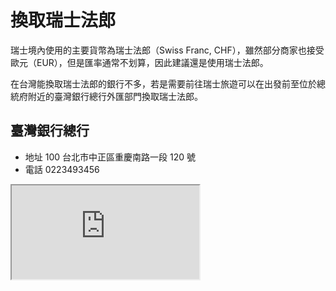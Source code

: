 # 換取瑞士法郎

瑞士境內使用的主要貨幣為瑞士法郎（Swiss Franc, CHF），雖然部分商家也接受歐元（EUR），但是匯率通常不划算，因此建議還是使用瑞士法郎。

在台灣能換取瑞士法郎的銀行不多，若是需要前往瑞士旅遊可以在出發前至位於總統府附近的臺灣銀行總行外匯部門換取瑞士法郎。

## 臺灣銀行總行

- 地址 100 台北市中正區重慶南路一段 120 號
- 電話 0223493456

<iframe src="https://www.google.com/maps/embed?pb=!1m14!1m8!1m3!1d6535.4180027312!2d121.50989490108537!3d25.041275540101083!3m2!1i1024!2i768!4f13.1!3m3!1m2!1s0x3442a90b222b3317%3A0x80a0e3462e6ebda0!2sBank%20of%20Taiwan!5e0!3m2!1sen!2stw!4v1690742502238!5m2!1sen!2stw" allowfullscreen="" loading="lazy" referrerpolicy="no-referrer-when-downgrade"></iframe>
